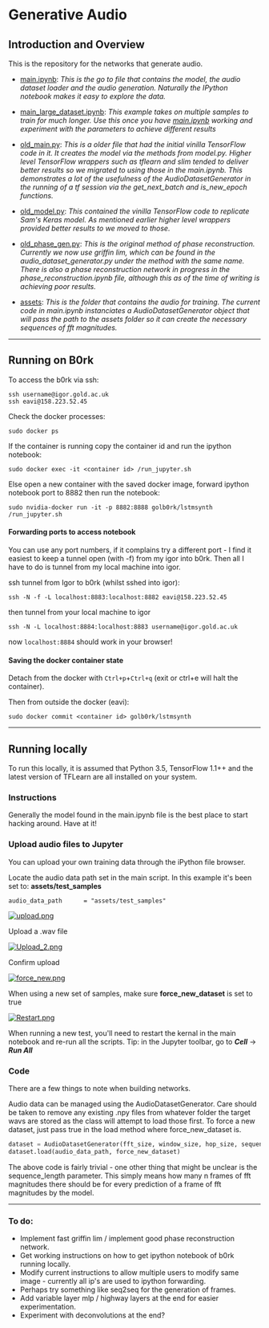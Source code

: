 # Generative Audio

## Introduction and Overview

This is the repository for the networks that generate audio.

* [main.ipynb](main.ipynb): *This is the go to file that contains the model, the audio dataset loader and the audio generation. Naturally the IPython notebook makes it easy to explore the data.*
* [main_large_dataset.ipynb](main_large_dataset.ipynb): *This example takes on multiple samples to train for much longer. Use this once you have [main.ipynb](main.ipynb) working and experiment with the parameters to achieve different results*

* [old_main.py](old_main.py): *This is a older file that had the initial vinilla TensorFlow code in it. It creates the model via the methods from model.py. Higher level TensorFlow wrappers such as tflearn and slim tended to deliver better results so we migrated to using those in the main.ipynb. This demonstrates a lot of the usefulness of the AudioDatasetGenerator in the running of a tf session via the get_next_batch and is_new_epoch functions.*
* [old_model.py](old_model.py): *This contained the vinilla TensorFlow code to replicate Sam's Keras model. As mentioned earlier higher level wrappers provided better results to we moved to those.*
* [old_phase_gen.py](old_phase_gen.py): *This is the original method of phase reconstruction. Currently we now use griffin lim, which can be found in the audio_dataset_generator.py under the method with the same name. There is also a phase reconstruction network in progress in the phase_reconstruction.ipynb file, although this as of the time of writing is achieving poor results.*
* [assets](assets): *This is the folder that contains the audio for training. The current code in main.ipynb instanciates a AudioDatasetGenerator object that will pass the path to the assets folder so it can create the necessary sequences of fft magnitudes.*

-----

## Running on B0rk

To access the b0rk via ssh:
```
ssh username@igor.gold.ac.uk
ssh eavi@158.223.52.45
```

Check the docker processes:
```
sudo docker ps
```
If the container is running copy the container id and run the ipython notebook:
```
sudo docker exec -it <container id> /run_jupyter.sh
```

Else open a new container with the saved docker image, forward ipython notebook port to 8882 then run the notebook:
```
sudo nvidia-docker run -it -p 8882:8888 golb0rk/lstmsynth /run_jupyter.sh
```

#### Forwarding ports to access notebook

You can use any port numbers, if it complains try a different port - I find it easiest to keep a tunnel open (with -f) from my igor into b0rk. Then all I have to do is tunnel from my local machine into igor.

ssh tunnel from Igor to b0rk (whilst sshed into igor):
```
ssh -N -f -L localhost:8883:localhost:8882 eavi@158.223.52.45
```
then tunnel from your local machine to igor
```
ssh -N -L localhost:8884:localhost:8883 username@igor.gold.ac.uk
```
now ```localhost:8884``` should work in your browser!

#### Saving the docker container state

Detach from the docker with ```Ctrl+p```+```Ctrl+q``` (exit or ctrl+e will halt the container).

Then from outside the docker (eavi):
```
sudo docker commit <container id> golb0rk/lstmsynth
```

-------

## Running locally

To run this locally, it is assumed that Python 3.5, TensorFlow 1.1++ and the latest version of TFLearn are all installed on your system.

### Instructions

Generally the model found in the main.ipynb file is the best place to start hacking around. Have at it!

### Upload audio files to Jupyter

You can upload your own training data through the iPython file browser.

Locate the audio data path set in the main script. In this example it's been set to: **assets/test_samples**
```
audio_data_path      = "assets/test_samples"
```

[![upload.png](https://s20.postimg.org/h1szvmhy5/upload.png)](https://postimg.org/image/y2bw4auzd/)

Upload a .wav file

[![Upload_2.png](https://s20.postimg.org/flhhdhf19/Upload_2.png)](https://postimg.org/image/azld54ti1/)

Confirm upload

[![force_new.png](https://s20.postimg.org/gdk5coj8d/force_new.png)](https://postimg.org/image/rpwqugrx5/)

When using a new set of samples, make sure **force_new_dataset** is set to true

[![Restart.png](https://s20.postimg.org/7l36ozy3h/Restart.png)](https://postimg.org/image/n6ki8ya1l/)

When running a new test, you'll need to restart the kernal in the main notebook and re-run all the scripts. Tip: in the Jupyter toolbar, go to **_Cell_** -> **_Run All_**

### Code

There are a few things to note when building networks.

Audio data can be managed using the AudioDatasetGenerator. Care should be taken to remove any existing .npy files from whatever folder the target wavs are stored as the class will attempt to load those first. To force a new dataset, just pass true in the load method where force_new_dataset is.

```python
dataset = AudioDatasetGenerator(fft_size, window_size, hop_size, sequence_length, sample_rate)
dataset.load(audio_data_path, force_new_dataset)
```

The above code is fairly trivial - one other thing that might be unclear is the sequence_length parameter. This simply means how many n frames of fft magnitudes there should be for every prediction of a frame of fft magnitudes by the model.

____

### To do:
* Implement fast griffin lim / implement good phase reconstruction network.
* Get working instructions on how to get ipython notebook of b0rk running locally.
* Modify current instructions to allow multiple users to modify same image - currently all ip's are used to ipython forwarding.
* Perhaps try something like seq2seq for the generation of frames.
* Add variable layer mlp / highway layers at the end for easier experimentation.
* Experiment with deconvolutions at the end?
